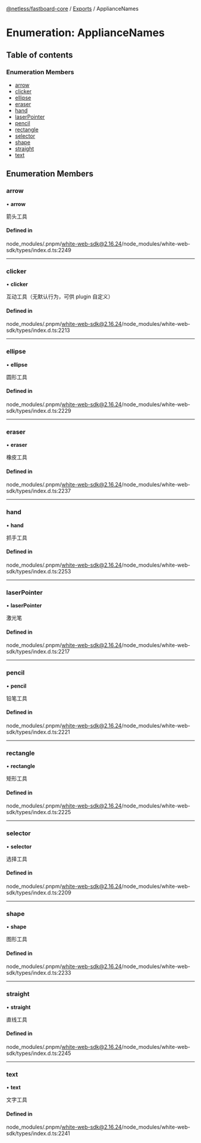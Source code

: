 [@netless/fastboard-core](../README.md) / [Exports](../modules.md) / ApplianceNames

# Enumeration: ApplianceNames

## Table of contents

### Enumeration Members

- [arrow](ApplianceNames.md#arrow)
- [clicker](ApplianceNames.md#clicker)
- [ellipse](ApplianceNames.md#ellipse)
- [eraser](ApplianceNames.md#eraser)
- [hand](ApplianceNames.md#hand)
- [laserPointer](ApplianceNames.md#laserpointer)
- [pencil](ApplianceNames.md#pencil)
- [rectangle](ApplianceNames.md#rectangle)
- [selector](ApplianceNames.md#selector)
- [shape](ApplianceNames.md#shape)
- [straight](ApplianceNames.md#straight)
- [text](ApplianceNames.md#text)

## Enumeration Members

### arrow

• **arrow**

箭头工具

#### Defined in

node_modules/.pnpm/white-web-sdk@2.16.24/node_modules/white-web-sdk/types/index.d.ts:2249

___

### clicker

• **clicker**

互动工具（无默认行为，可供 plugin 自定义）

#### Defined in

node_modules/.pnpm/white-web-sdk@2.16.24/node_modules/white-web-sdk/types/index.d.ts:2213

___

### ellipse

• **ellipse**

圆形工具

#### Defined in

node_modules/.pnpm/white-web-sdk@2.16.24/node_modules/white-web-sdk/types/index.d.ts:2229

___

### eraser

• **eraser**

橡皮工具

#### Defined in

node_modules/.pnpm/white-web-sdk@2.16.24/node_modules/white-web-sdk/types/index.d.ts:2237

___

### hand

• **hand**

抓手工具

#### Defined in

node_modules/.pnpm/white-web-sdk@2.16.24/node_modules/white-web-sdk/types/index.d.ts:2253

___

### laserPointer

• **laserPointer**

激光笔

#### Defined in

node_modules/.pnpm/white-web-sdk@2.16.24/node_modules/white-web-sdk/types/index.d.ts:2217

___

### pencil

• **pencil**

铅笔工具

#### Defined in

node_modules/.pnpm/white-web-sdk@2.16.24/node_modules/white-web-sdk/types/index.d.ts:2221

___

### rectangle

• **rectangle**

矩形工具

#### Defined in

node_modules/.pnpm/white-web-sdk@2.16.24/node_modules/white-web-sdk/types/index.d.ts:2225

___

### selector

• **selector**

选择工具

#### Defined in

node_modules/.pnpm/white-web-sdk@2.16.24/node_modules/white-web-sdk/types/index.d.ts:2209

___

### shape

• **shape**

图形工具

#### Defined in

node_modules/.pnpm/white-web-sdk@2.16.24/node_modules/white-web-sdk/types/index.d.ts:2233

___

### straight

• **straight**

直线工具

#### Defined in

node_modules/.pnpm/white-web-sdk@2.16.24/node_modules/white-web-sdk/types/index.d.ts:2245

___

### text

• **text**

文字工具

#### Defined in

node_modules/.pnpm/white-web-sdk@2.16.24/node_modules/white-web-sdk/types/index.d.ts:2241
